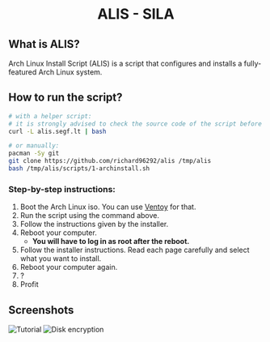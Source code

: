 <h1 align="center">ALIS - SILA</h1>

## What is ALIS?

Arch Linux Install Script (ALIS) is a script that configures and installs a fully-featured Arch Linux system.

## How to run the script?

```bash
# with a helper script:
# it is strongly advised to check the source code of the script before running it
curl -L alis.segf.lt | bash

# or manually:
pacman -Sy git
git clone https://github.com/richard96292/alis /tmp/alis
bash /tmp/alis/scripts/1-archinstall.sh
```

### Step-by-step instructions:

1. Boot the Arch Linux iso. You can use [Ventoy](https://www.ventoy.net/en/index.html) for that.
1. Run the script using the command above.
1. Follow the instructions given by the installer.
1. Reboot your computer.
   - **You will have to log in as root after the reboot.**
1. Follow the installer instructions. Read each page carefully and select what you want to install.
1. Reboot your computer again.
1. ?
1. Profit

## Screenshots

![Tutorial](https://github.com/richard96292/alis/blob/master/screenshots/tutorial.png)
![Disk encryption](https://github.com/richard96292/alis/blob/master/screenshots/encryption.png)
